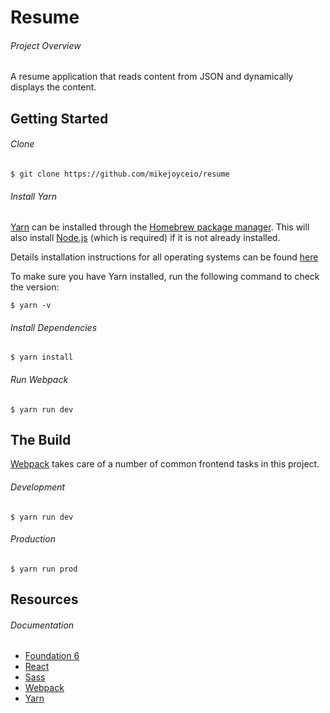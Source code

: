 # Resume

###### Project Overview

A resume application that reads content from JSON and dynamically displays the content.

## Getting Started

###### Clone

```
$ git clone https://github.com/mikejoyceio/resume
```

###### Install Yarn

[Yarn](https://yarnpkg.com/) can be installed through the [Homebrew package manager](https://brew.sh/). This will also install [Node.js](https://nodejs.org/) (which is required) if it is not already installed.

Details installation instructions for all operating systems can be found [here](https://yarnpkg.com/en/docs/install)

To make sure you have Yarn installed, run the following command to check the version:

```
$ yarn -v
```

###### Install Dependencies

```
$ yarn install 
```

###### Run Webpack

```
$ yarn run dev
```

## The Build

[Webpack](https://webpack.js.org/) takes care of a number of common frontend tasks in this project.

###### Development

```
$ yarn run dev
```

###### Production 

```
$ yarn run prod
```

## Resources

###### Documentation

- [Foundation 6](https://foundation.zurb.com/sites/docs/)
- [React](https://reactjs.org/docs/getting-started.html)
- [Sass](https://sass-lang.com/guide)
- [Webpack](https://webpack.js.org/concepts/)
- [Yarn](https://yarnpkg.com/)

